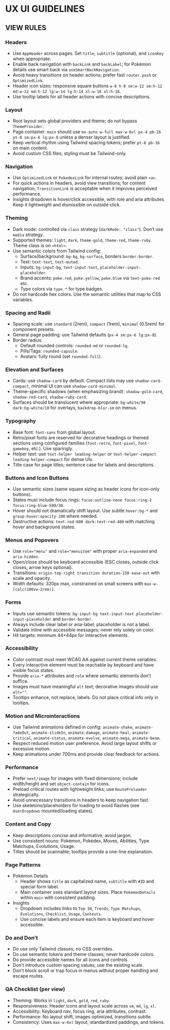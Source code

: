 # UX UI GUIDELINES

## VIEW RULES

### Headers

- Use `AppHeader` across pages. Set `title`, `subtitle` (optional), and `iconKey` when appropriate.
- Enable back navigation with `backLink` and `backLabel`; for Pokémon details use smart back via `useSmartBackNavigation`.
- Avoid heavy transitions on header actions; prefer fast `router.push` or `OptimizedLink`.
- Header icon sizes: responsive square buttons `w-8 h-8 sm:w-12 sm:h-12 md:w-12 md:h-12 lg:w-14 lg:h-14 xl:w-16 xl:h-16`.
- Use tooltip labels for all header actions with concise descriptions.

### Layout

- Root layout sets global providers and theme; do not bypass `ThemeProvider`.
- Page container: `main` should use `mx-auto w-full max-w-6xl px-4 pb-16 pt-8 sm:px-6 lg:px-8` unless a denser layout is justified.
- Keep vertical rhythm using Tailwind spacing tokens; prefer `pt-8 pb-16` on main content.
- Avoid custom CSS files; styling must be Tailwind-only.

### Navigation

- Use `OptimizedLink` or `PokedexLink` for internal routes; avoid plain `<a>`.
- For quick actions in headers, avoid view transitions; for content navigation, `TransitionLink` is acceptable when it improves perceived performance.
- Insights dropdown is hover/click accessible, with role and aria attributes. Keep it lightweight and dismissible on outside click.

### Theming

- Dark mode: controlled via `class` strategy (`darkMode: "class"`). Don’t use `media` strategy.
- Supported themes: `light`, `dark`, `theme-gold`, `theme-red`, `theme-ruby`. Theme class is on `<html>`.
- Use semantic colors from Tailwind config:
  - Surface/background: `bg-bg`, `bg-surface`, borders `border-border`.
  - Text: `text-text`, `text-muted`.
  - Inputs: `bg-input-bg`, `text-input-text`, `placeholder-input-placeholder`.
  - Brand accents: `poke.red`, `poke.yellow`, `poke.blue` via `text-poke-red` etc.
  - Type colors via `type.*` for type badges.
- Do not hardcode hex colors. Use the semantic utilities that map to CSS variables.

### Spacing and Radii

- Spacing scale: use `standard` (2rem), `compact` (1rem), `minimal` (0.5rem) for component presets.
- General page padding: use Tailwind defaults (`px-4 sm:px-6 lg:px-8`).
- Border radius:
  - Default rounded controls: `rounded-md` or `rounded-lg`.
  - Pills/Tags: `rounded-capsule`.
  - Avatars: fully round (set `rounded-full`).

### Elevation and Surfaces

- Cards: use `shadow-card` by default. Compact lists may use `shadow-card-compact`, minimal UI can use `shadow-card-minimal`.
- Theme-specific shadows (when emphasizing brand): `shadow-gold-card`, `shadow-red-card`, `shadow-ruby-card`.
- Surfaces should be translucent where appropriate: `bg-white/90 dark:bg-white/10` for overlays, `backdrop-blur-sm` on menus.

### Typography

- Base font: `font-sans` from global layout.
- Retro/pixel fonts are reserved for decorative headings or themed sections using configured families (`font-retro`, `font-pixel`, `font-gameboy`, etc.). Use sparingly.
- Helper text: use `text-helper leading-helper` or `text-helper-compact leading-helper-compact` for dense UIs.
- Title case for page titles; sentence case for labels and descriptions.

### Buttons and Icon Buttons

- Use semantic sizes (same square sizing as header icons for icon-only buttons).
- States must include focus rings: `focus:outline-none focus:ring-2 focus:ring-blue-500/30`.
- Hover should not dramatically shift layout. Use subtle `hover:bg-*` and `group-hover:opacity-100` where needed.
- Destructive actions: `text-red-600 dark:text-red-400` with matching hover and background states.

### Menus and Popovers

- Use `role="menu"` and `role="menuitem"` with proper `aria-expanded` and `aria-hidden`.
- Open/close should be keyboard accessible (ESC closes, outside click closes, arrow keys optional).
- Transitions: `origin-top-right transition duration-150 ease-out` with scale and opacity.
- Width defaults: 320px max, constrained on small screens with `max-w-[calc(100vw-2rem)]`.

### Forms

- Inputs use semantic tokens: `bg-input-bg text-input-text placeholder-input-placeholder` and `border-border`.
- Always include clear label or aria-label; placeholder is not a label.
- Validate inline with accessible messages; never rely solely on color.
- Hit targets: minimum 44×44px for interactive elements.

### Accessibility

- Color contrast must meet WCAG AA against current theme variables.
- Every interactive element must be reachable by keyboard and have visible focus states.
- Provide `aria-*` attributes and `role` where semantic elements don’t suffice.
- Images must have meaningful `alt` text; decorative images should use `alt=""`.
- Tooltips enhance, not replace, labels. Do not place critical info only in tooltips.

### Motion and Microinteractions

- Use Tailwind animations defined in config: `animate-shake`, `animate-fadeOut`, `animate-slideIn`, `animate-damage`, `animate-heal`, `animate-critical`, `animate-status`, `animate-evolve`, `animate-mega`, `animate-beam`.
- Respect reduced motion user preference. Avoid large layout shifts or excessive motion.
- Keep animations under 700ms and provide clear feedback for actions.

### Performance

- Prefer `next/image` for images with fixed dimensions; include width/height and set `object-contain` for icons.
- Preload critical routes with lightweight links; use `RoutePreloader` strategically.
- Avoid unnecessary transitions in headers to keep navigation fast.
- Use skeletons/placeholders for loading to avoid flashes (see `UserDropdown` mounted/loading states).

### Content and Copy

- Keep descriptions concise and informative; avoid jargon.
- Use consistent nouns: Pokémon, Pokédex, Moves, Abilities, Type Matchups, Evolutions, Usage.
- Titles should be scannable; tooltips provide a one-line explanation.

### Page Patterns

- Pokémon Details
  - Header shows `title` as capitalized name, `subtitle` with `#ID` and special form label.
  - Main container uses standard layout sizes. Place `PokemonDetails` within `main` with consistent padding.
- Insights
  - Dropdown includes links to `Top 50`, `Trends`, `Type Matchups`, `Evolutions`, `Checklist`, `Usage`, `Contests`.
  - Use concise labels and ensure each item is keyboard and hover accessible.

### Do and Don’t

- Do use only Tailwind classes; no CSS overrides.
- Do use semantic tokens and theme classes; never hardcode colors.
- Do provide accessible names for all icons and controls.
- Don’t introduce custom spacing values; use the existing scale.
- Don’t block scroll or trap focus in menus without proper handling and escape routes.

### QA Checklist (per view)

- Theming: Works in `light`, `dark`, `gold`, `red`, `ruby`.
- Responsiveness: Header icons and layout scale across `sm`, `md`, `lg`, `xl`.
- Accessibility: Keyboard nav, focus ring, aria attributes, contrast.
- Performance: No layout shift, images optimized, transitions subtle.
- Consistency: Uses `max-w-6xl` layout, standardized paddings, and tokens.
